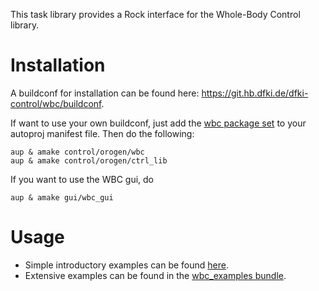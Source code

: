 This task library provides a Rock interface for the Whole-Body Control library. 

# Installation
A buildconf for installation can be found here: https://git.hb.dfki.de/dfki-control/wbc/buildconf. 

If want to use your own buildconf, just add the [wbc package set](https://git.hb.dfki.de/dfki-control/wbc/package_set) to your autoproj manifest file. Then do the following:

```
aup & amake control/orogen/wbc
aup & amake control/orogen/ctrl_lib
```

If you want to use the WBC gui, do

```
aup & amake gui/wbc_gui
```

# Usage

* Simple introductory examples can be found [here](https://git.hb.dfki.de/dfki-control/wbc/orogen-wbc/-/tree/master/examples/kuka_iiwa).
* Extensive examples can be found in the [wbc_examples bundle](https://git.hb.dfki.de/dfki-control/wbc/bundle-wbc_examples).



